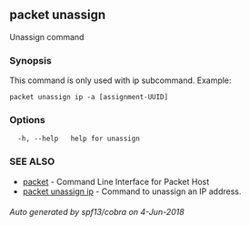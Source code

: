 ## packet unassign

Unassign command

### Synopsis

This command is only used with ip subcommand.
	Example:
	
	packet unassign ip -a [assignment-UUID]
	

### Options

```
  -h, --help   help for unassign
```

### SEE ALSO

* [packet](packet.md)	 - Command Line Interface for Packet Host
* [packet unassign ip](packet_unassign_ip.md)	 - Command to unassign an IP address.

###### Auto generated by spf13/cobra on 4-Jun-2018

